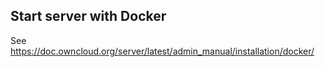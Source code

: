 ## Start server with Docker

See https://doc.owncloud.org/server/latest/admin_manual/installation/docker/

